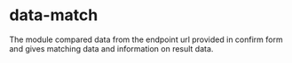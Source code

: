 # data-match
The module compared data from the endpoint url provided in confirm form and gives matching data and information on result data.
